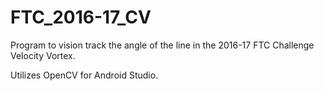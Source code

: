 # FTC_2016-17_CV

Program to vision track the angle of the line in the 2016-17 FTC Challenge Velocity Vortex.

Utilizes OpenCV for Android Studio.
